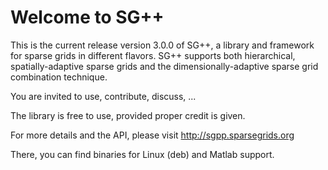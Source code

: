 # Welcome to SG++

This is the current release version 3.0.0 of SG++, a library and framework
for sparse grids in different flavors. SG++ supports both
hierarchical, spatially-adaptive sparse grids and the
dimensionally-adaptive sparse grid combination technique.

You are invited to use, contribute, discuss, ...

The library is free to use, provided proper credit is given.

For more details and the API, please visit http://sgpp.sparsegrids.org

There, you can find binaries for Linux (deb) and Matlab support.
